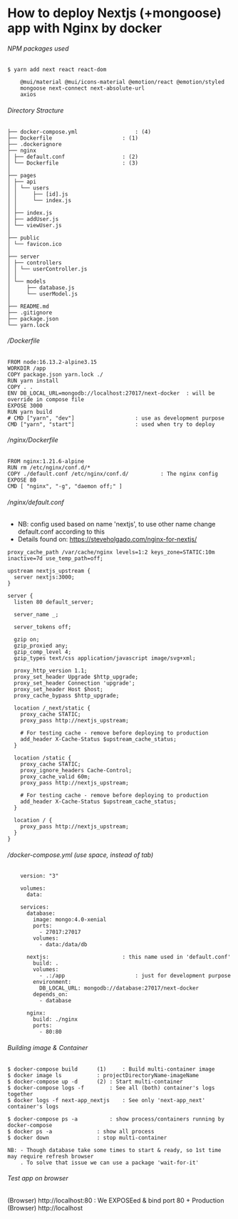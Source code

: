 # How to deploy Nextjs (+mongoose) app with Nginx by docker


###### NPM packages used

`
$ yarn add next react react-dom
`

```
	@mui/material @mui/icons-material @emotion/react @emotion/styled
	mongoose next-connect next-absolute-url
	axios
```


###### Directory Stracture

```
├── docker-compose.yml 					: (4)
├── Dockerfile 						: (1)
├── .dockerignore
├── nginx
│ ├── default.conf 					: (2)
│ └── Dockerfile 					: (3)
│
├── pages
│ ├── api
│ │ └── users
│ │     ├── [id].js
│ │     └── index.js
│ │
│ ├── index.js
│ ├── addUser.js
│ └── viewUser.js
│
├── public
│ └── favicon.ico
│
├── server
│ ├── controllers
│ │ └── userController.js
│ │
│ └── models
│     ├── database.js
│     └── userModel.js
│
├── README.md
├── .gitignore
├── package.json
└── yarn.lock
```


###### /Dockerfile

	FROM node:16.13.2-alpine3.15
	WORKDIR /app
	COPY package.json yarn.lock ./
	RUN yarn install
	COPY . .
	ENV DB_LOCAL_URL=mongodb://localhost:27017/next-docker 	: will be override in compose file
	EXPOSE 3000
	RUN yarn build
	# CMD ["yarn", "dev"] 					: use as development purpose
	CMD ["yarn", "start"] 					: used when try to deploy

###### /nginx/Dockerfile

	FROM nginx:1.21.6-alpine
	RUN rm /etc/nginx/conf.d/*
	COPY ./default.conf /etc/nginx/conf.d/ 			: The nginx config
	EXPOSE 80
	CMD [ "nginx", "-g", "daemon off;" ]


###### /nginx/default.conf

- NB: config used based on name 'nextjs', to use other name change default.conf according to this
- Details found on: https://steveholgado.com/nginx-for-nextjs/


```
proxy_cache_path /var/cache/nginx levels=1:2 keys_zone=STATIC:10m inactive=7d use_temp_path=off;

upstream nextjs_upstream {
  server nextjs:3000;
}

server {
  listen 80 default_server;

  server_name _;

  server_tokens off;

  gzip on;
  gzip_proxied any;
  gzip_comp_level 4;
  gzip_types text/css application/javascript image/svg+xml;

  proxy_http_version 1.1;
  proxy_set_header Upgrade $http_upgrade;
  proxy_set_header Connection 'upgrade';
  proxy_set_header Host $host;
  proxy_cache_bypass $http_upgrade;

  location /_next/static {
    proxy_cache STATIC;
    proxy_pass http://nextjs_upstream;

    # For testing cache - remove before deploying to production
    add_header X-Cache-Status $upstream_cache_status;
  }

  location /static {
    proxy_cache STATIC;
    proxy_ignore_headers Cache-Control;
    proxy_cache_valid 60m;
    proxy_pass http://nextjs_upstream;

    # For testing cache - remove before deploying to production
    add_header X-Cache-Status $upstream_cache_status;
  }

  location / {
    proxy_pass http://nextjs_upstream;
  }
}
```



###### /docker-compose.yml  (use space, instead of tab)

```
	version: "3"

	volumes:
	  data:

	services:
	  database:
	    image: mongo:4.0-xenial
	    ports:
	      - 27017:27017
	    volumes:
	      - data:/data/db

	  nextjs: 						: this name used in 'default.conf'
	    build: .
	    volumes:
	      - .:/app 						: just for development purpose
	    environment:
	      DB_LOCAL_URL: mongodb://database:27017/next-docker
	    depends_on:
	      - database

	  nginx:
	    build: ./nginx
	    ports:
	      - 80:80
```



###### Building image & Container

	$ docker-compose build 		(1) 	: Build multi-container image
	$ docker image ls 			: projectDirectoryName-imageName
	$ docker-compose up -d 		(2)	: Start multi-container
	$ docker-compose logs -f  		: See all (both) container's logs together
	$ docker logs -f next-app_nextjs 	: See only 'next-app_next' container's logs

	$ docker-compose ps -a 			: show process/containers running by docker-compose
	$ docker ps -a 				: show all process
	$ docker down 				: stop multi-container

	NB: - Though database take some times to start & ready, so 1st time may require refresh browser
		. To solve that issue we can use a package 'wait-for-it'


###### Test app on browser

(Browser) http://localhost:80 			: We EXPOSEed & bind port 80 + Production
(Browser) http://localhost


